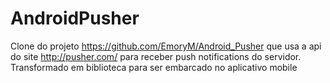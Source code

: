 AndroidPusher
================================

Clone do projeto https://github.com/EmoryM/Android_Pusher que usa a api do site http://pusher.com/ para receber push notifications do servidor. Transformado em biblioteca para ser embarcado no aplicativo mobile
